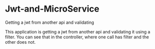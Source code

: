 # Jwt-and-MicroService
Getting a jwt from another api and validating


This application is getting a jwt from another api and validating it using a filter. 
You can see that in the controller, where one call has filter and the other does not.
